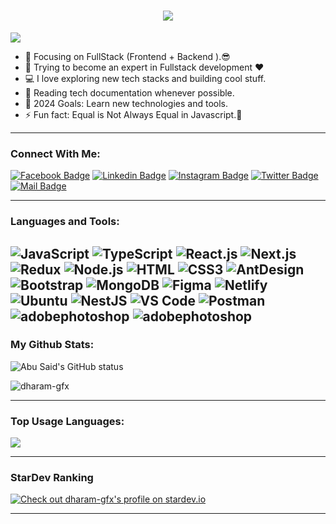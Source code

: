 <h1 align="center">
  <a href="https://git.io/typing-svg">
    <img src="https://readme-typing-svg.herokuapp.com/?lines=Hello,+There!+👋;This+is+DHARAM....;Nice+to+meet+you!&center=true&size=30">
  </a>
</h1>

![](https://komarev.com/ghpvc/?username=dharam-gfx&color=brightgreen)

- 🔭 Focusing on FullStack (Frontend + Backend ).😎
- 🌱 Trying to become an expert in Fullstack development ❤
- 💻 I love exploring new tech stacks and building cool stuff.
- 📰 Reading tech documentation whenever possible.
- 🥅 2024 Goals: Learn new technologies and tools.
- ⚡ Fun fact: Equal is Not Always Equal in Javascript.🤣

---

### Connect With Me:

[![Facebook Badge](https://img.shields.io/badge/Facebook-1877F2?style=for-the-badge&logo=facebook&logoColor=white)](https://facebook.com/dharam01.official)
[![Linkedin Badge](https://img.shields.io/badge/LinkedIn-0077B5?style=for-the-badge&logo=linkedin&logoColor=white)](https://www.linkedin.com/in/dharmendra-kumar-a588a4119/) 
[![Instagram Badge](https://img.shields.io/badge/Instagram-E4405F?style=for-the-badge&logo=instagram&logoColor=white)](https://instagram.com/dharam_gfx)
[![Twitter Badge](https://img.shields.io/badge/Twitter-1DA1F2?style=for-the-badge&logo=twitter&logoColor=white)](https://twitter.com/dharam_gfx)
[![Mail Badge](https://img.shields.io/badge/Gmail-D14836?style=for-the-badge&logo=gmail&logoColor=white)](mailto:dharamgfx@gmail.com)

---

### Languages and Tools:

![JavaScript](https://img.shields.io/badge/JavaScript-F7DF1E?style=flat-square&logo=javascript&logoColor=black)
![TypeScript](https://img.shields.io/badge/TypeScript-007ACC?style=flat-square&logo=typescript&logoColor=white)
![React.js](https://img.shields.io/badge/React.js-0081CB?style=flat-square&logo=react&logoColor=61DAFB)
![Next.js](https://img.shields.io/badge/Next.js-f7f7f7?style=flastic&logo=Next.js&logoColor=000000)
![Redux](https://img.shields.io/badge/Redux-black?style=flastic&logo=Redux&logoColor=764ABC)
![Node.js](https://img.shields.io/badge/Node.js-43853D?style=flat-square&logo=node.js&logoColor=white)
![HTML](https://img.shields.io/badge/HTML5-E34F26?style=flat-square&logo=html5&logoColor=white)
![CSS3](https://img.shields.io/badge/CSS3-1572B6?style=flat-square&logo=css3&logoColor=white)
![AntDesign](https://img.shields.io/badge/AntDesign-f7f7f7?style=flastic&logo=AntDesign&logoColor=0170FE)
![Bootstrap](https://img.shields.io/badge/Bootstrap-563D7C?style=flat-square&logo=bootstrap&logoColor=white)
![MongoDB](https://img.shields.io/badge/MongoDB-F7F7F7?style=flat-square&logo=mongodb&logoColor=49A248)
![Figma](https://img.shields.io/badge/Figma-f7f7f7?style=flastic&logo=Figma&logoColor=F24E1E)
![Netlify](https://img.shields.io/badge/Netlify-00C7B7?style=flat-square&logo=netlify&logoColor=white)
![Ubuntu](https://img.shields.io/badge/Ubuntu-E05924?style=flat-square&logo=ubuntu&logoColor=black)
![NestJS](https://img.shields.io/badge/Nestjs-000000?style=flat-square&logo=nestjs&logoColor=D9224D)
![VS Code](https://img.shields.io/badge/VisualStudio-2C2B30?style=flastic&logo=VisualStudioCode&logoColor=007ACC)
![Postman](https://img.shields.io/badge/Postman-f7f7f7?style=flastic&logo=Postman&logoColor=FF6C37)
![adobephotoshop](https://img.shields.io/badge/photoShop-f7f7f7?style=flastic&logo=adobephotoshop&logoColor=31A8FF)
![adobephotoshop](https://img.shields.io/badge/premiere%20pro-f7f7f7?style=flastic&logo=adobephotoshop&logoColor=31A8FF)
---

### My Github Stats:

<p>
  <img align="center" src="https://github-readme-stats.vercel.app/api?username=dharam-gfx&show_icons=true&include_all_commits=true&theme=algolia&hide_border=true" alt="Abu Said's GitHub status" />
</p>
<p>
  <img align="center" src="https://github-readme-streak-stats.herokuapp.com/?user=dharam-gfx&theme=algolia" alt="dharam-gfx" />
</p>

---

### Top Usage Languages:

<img align="center" src="https://github-readme-stats.vercel.app/api/top-langs/?username=dharam-gfx&layout=compact&theme=algolia&hide_border=true&&langs_count=10" />

---

### StarDev Ranking

<a href="https://stardev.io/developers/dharam-gfx"><img alt="Check out dharam-gfx's profile on stardev.io" src="https://stardev.io/developers/dharam-gfx/badge/languages/locality.svg" /></a>

---


